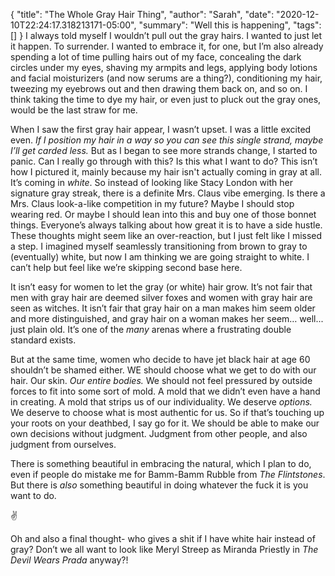 {
    "title": "The Whole Gray Hair Thing",
    "author": "Sarah",
    "date": "2020-12-10T22:24:17.318213171-05:00",
    "summary": "Well this is happening",
    "tags": []
}
I always told myself I wouldn’t pull out the gray hairs. I wanted to
just let it happen. To surrender. I wanted to embrace it, for one, but
I’m also already spending a lot of time pulling hairs out of my face,
concealing the dark circles under my eyes, shaving my armpits and legs,
applying body lotions and facial moisturizers (and now serums are a
thing?), conditioning my hair, tweezing my eyebrows out and then drawing
them back on, and so on. I think taking the time to dye my hair, or even
just to pluck out the gray ones, would be the last straw for me.

When I saw the first gray hair appear, I wasn’t upset. I was a little
excited even. *If I position my hair in a way so you can see this single
strand, maybe I’ll get carded less.* But as I began to see more strands
change, I started to panic. Can I really go through with this? Is this
what I want to do? This isn’t how I pictured it, mainly because my hair
isn't actually coming in gray at all. It’s coming in *white*. So instead
of looking like Stacy London with her signature gray streak, there is a
definite Mrs. Claus vibe emerging. Is there a Mrs. Claus look-a-like
competition in my future? Maybe I should stop wearing red. Or maybe I
should lean into this and buy one of those bonnet things. Everyone’s
always talking about how great it is to have a side hustle. These
thoughts might seem like an over-reaction, but I just felt like I missed
a step. I imagined myself seamlessly transitioning from brown to gray to
(eventually) white, but now I am thinking we are going straight to
white. I can’t help but feel like we’re skipping second base here.

It isn’t easy for women to let the gray (or white) hair grow. It’s not
fair that men with gray hair are deemed silver foxes and women with gray
hair are seen as witches. It isn’t fair that gray hair on a man makes
him seem older and more distinguished, and gray hair on a woman makes
her seem… well... just plain old. It’s one of the *many* arenas where a
frustrating double standard exists.

But at the same time, women who decide to have jet black hair at age 60
shouldn’t be shamed either. WE should choose what we get to do with our
hair. Our skin. *Our entire bodies.* We should not feel pressured by
outside forces to fit into some sort of mold. A mold that we didn’t even
have a hand in creating. A mold that strips us of our individuality. We
deserve *options.* We deserve to choose what is most authentic for us.
So if that’s touching up your roots on your deathbed, I say go for it.
We should be able to make our own decisions without judgment. Judgment
from other people, and also judgment from ourselves.

There is something beautiful in embracing the natural, which I plan to
do, even if people do mistake me for Bamm-Bamm Rubble from *The
Flintstones*. But there is *also* something beautiful in doing whatever
the fuck it is you want to do.

:v:

Oh and also a final thought- who gives a shit if I have white hair
instead of gray? Don’t we all want to look like Meryl Streep as Miranda
Priestly in *The Devil Wears Prada* anyway?\!
